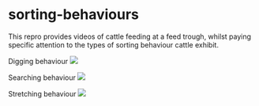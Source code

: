 # sorting-behaviours

This repro provides videos of cattle feeding at a feed trough, whilst paying specific attention to the types of sorting behaviour cattle exhibit. 

Digging behaviour
![](digging.gif)


Searching behaviour 
![](searching.gif)


Stretching behaviour
![](stretching.gif)

